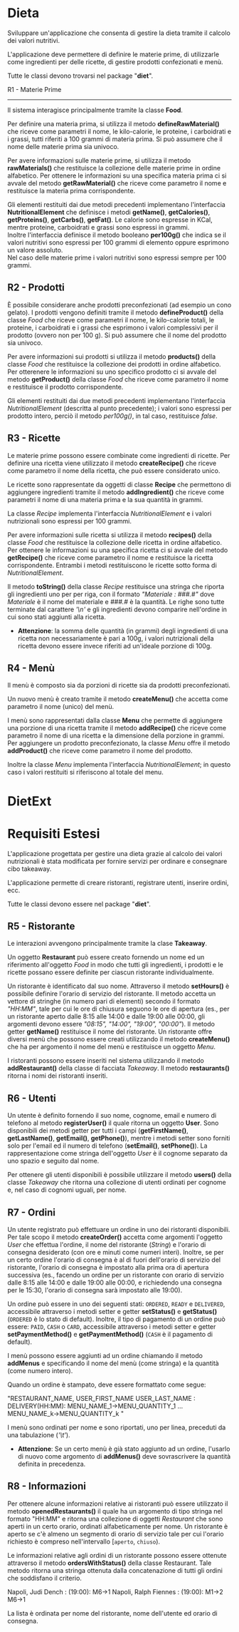 Dieta
=====

Sviluppare un'applicazione che consenta di gestire la dieta tramite il calcolo dei valori nutritivi.

L'applicazione deve permettere di definire le materie prime, di utilizzarle come ingredienti per delle ricette, di gestire prodotti confezionati e menù.

Tutte le classi devono trovarsi nel package "**diet**".

R1 - Materie Prime  

---------------------

Il sistema interagisce principalmente tramite la classe **Food**.

Per definire una materia prima, si utilizza il metodo **defineRawMaterial()** che riceve come parametri il nome, le kilo-calorie, le proteine, i carboidrati e i grassi, tutti riferiti a 100 grammi di materia prima. Si può assumere che il nome delle materie prima sia univoco.

Per avere informazioni sulle materie prime, si utilizza il metodo **rawMaterials()** che restituisce la collezione delle materie prime in ordine alfabetico. Per ottenere le informazioni su una specifica materia prima ci si avvale del metodo **getRawMaterial()** che riceve come parametro il nome e restituisce la materia prima corrispondente.

Gli elementi restituiti dai due metodi precedenti implementano l'interfaccia **NutritionalElement** che definisce i metodi **getName()**, **getCalories()**, **getProteins()**, **getCarbs()**, **getFat()**. Le calorie sono espresse in KCal, mentre proteine, carboidrati e grassi sono espressi in grammi.  
Inoltre l'interfaccia definisce il metodo booleano **per100g()** che indica se il valori nutritivi sono espressi per 100 grammi di elemento oppure esprimono un valore assoluto.  
Nel caso delle materie prime i valori nutritivi sono espressi sempre per 100 grammi.

R2 - Prodotti
-------------

È possibile considerare anche prodotti preconfezionati (ad esempio un cono gelato). I prodotti vengono definiti tramite il metodo **defineProduct()** della classe _Food_ che riceve come parametri il nome, le kilo-calorie totali, le proteine, i carboidrati e i grassi che esprimono i valori complessivi per il prodotto (ovvero non per 100 g). Si può assumere che il nome del prodotto sia univoco.

Per avere informazioni sui prodotti si utilizza il metodo **products()** della classe _Food_ che restituisce la collezione dei prodotti in ordine alfabetico. Per otterenere le informazioni su uno specifico prodotto ci si avvale del metodo **getProduct()** della classe _Food_ che riceve come parametro il nome e restituisce il prodotto corrispondente.

Gli elementi restituiti dai due metodi precedenti implementano l'interfaccia _NutritionalElement_ (descritta al punto precedente); i valori sono espressi per prodotto intero, perciò il metodo _per100g()_, in tal caso, restituisce _false_.

R3 - Ricette
------------

Le materie prime possono essere combinate come ingredienti di ricette. Per definire una ricetta viene utilizzato il metodo **createRecipe()** che riceve come parametro il nome della ricetta, che può essere considerato unico.

Le ricette sono rappresentate da oggetti di classe **Recipe** che permettono di aggiungere ingredienti tramite il metodo **addIngredient()** che riceve come parametri il nome di una materia prima e la sua quantità in grammi.

La classe _Recipe_ implementa l'interfaccia _NutritionalElement_ e i valori nutrizionali sono espressi per 100 grammi.

Per avere informazioni sulle ricetta si utilizza il metodo **recipes()** della classe _Food_ che restituisce la collezione delle ricetta in ordine alfabetico. Per ottenere le informazioni su una specifica ricetta ci si avvale del metodo **getRecipe()** che riceve come parametro il nome e restituisce la ricetta corrispondente. Entrambi i metodi restituiscono le ricette sotto forma di _NutritionalElement_.

Il metodo **toString()** della classe _Recipe_ restituisce una stringa che riporta gli ingredienti uno per per riga, con il formato _"Materiale : ###.#"_ dove _Materiale_ è il nome del materiale e _###.#_ è la quantità. Le righe sono tutte terminate dal carattere _'\\n'_ e gli ingredienti devono comparire nell'ordine in cui sono stati aggiunti alla ricetta.

*   **Attenzione**: la somma delle quantità (in grammi) degli ingredienti di una ricetta non necessariamente è pari a 100g, i valori nutrizionali della ricetta devono essere invece riferiti ad un'ideale porzione di 100g.

R4 - Menù
---------

Il menù è composto sia da porzioni di ricette sia da prodotti preconfezionati.

Un nuovo menù è creato tramite il metodo **createMenu()** che accetta come parametro il nome (unico) del menù.

I menù sono rappresentati dalla classe **Menu** che permette di aggiungere una porzione di una ricetta tramite il metodo **addRecipe()** che riceve come parametro il nome di una ricetta e la dimensione della porzione in grammi. Per aggiungere un prodotto preconfezionato, la classe _Menu_ offre il metodo **addProduct()** che riceve come parametro il nome del prodotto.

Inoltre la classe _Menu_ implementa l'interfaccia _NutritionalElement_; in questo caso i valori restituiti si riferiscono al totale del menu.

DietExt
=======

Requisiti Estesi
================

L'applicazione progettata per gestire una dieta grazie al calcolo dei valori nutrizionali è stata modificata per fornire servizi per ordinare e consegnare cibo takeaway.

L'applicazione permette di creare ristoranti, registrare utenti, inserire ordini, ecc.

Tutte le classi devono essere nel package "**diet**".

R5 - Ristorante
---------------

Le interazioni avvengono principalmente tramite la clase **Takeaway**.

Un oggetto **Restaurant** può essere creato fornendo un nome ed un riferimento all'oggetto _Food_ in modo che tutti gli ingredienti, i prodotti e le ricette possano essere definite per ciascun ristorante individualmente.

Un ristorante è identificato dal suo nome. Attraverso il metodo **setHours()** è possibile definire l'orario di servizio del ristorante. Il metodo accetta un vettore di stringhe (in numero pari di elementi) secondo il formato _"HH:MM"_, tale per cui le ore di chiusura seguono le ore di apertura (es., per un ristorante aperto dalle 8:15 alle 14:00 e dalle 19:00 alle 00:00, gli argomenti devono essere _"08:15", "14:00", "19:00", "00:00"_). Il metodo getter **getName()** restituisce il nome del ristorante. Un ristorante offre diversi menù che possono essere creati utilizzando il metodo **createMenu()** che ha per argomento il nome del menù e restituisce un oggetto _Menu_.

I ristoranti possono essere inseriti nel sistema utilizzando il metodo **addRestaurant()** della classe di facciata _Takeaway_. Il metodo **restaurants()** ritorna i nomi dei ristoranti inseriti.

R6 - Utenti
-----------

Un utente è definito fornendo il suo nome, cognome, email e numero di telefono al metodo **registerUser()** il quale ritorna un oggetto **User**. Sono disponibili dei metodi getter per tutti i campi (**getFirstName()**, **getLastName()**, **getEmail()**, **getPhone()**), mentre i metodi setter sono forniti solo per l'email ed il numero di telefono (**setEmail()**, **setPhone()**). La rappresentazione come stringa dell'oggetto _User_ è il cognome separato da uno spazio e seguito dal nome.

Per ottenere gli utenti disponibili è possibile utilizzare il metodo **users()** della classe _Takeaway_ che ritorna una collezione di utenti ordinati per cognome e, nel caso di cognomi uguali, per nome.

R7 - Ordini
-----------

Un utente registrato può effettuare un ordine in uno dei ristoranti disponibili. Per tale scopo il metodo **createOrder()** accetta come argomenti l'oggetto _User_ che effettua l'ordine, il nome del ristorante (_String_) e l'orario di consegna desiderato (con ore e minuti come numeri interi). Inoltre, se per un certo ordine l'orario di consegna è al di fuori dell'orario di servizio del ristorante, l'orario di consegna è impostato alla prima ora di apertura successiva (es., facendo un ordine per un ristorante con orario di servizio dalle 8:15 alle 14:00 e dalle 19:00 alle 00:00, e richiedendo una consegna per le 15:30, l'orario di consegna sarà impostato alle 19:00).

Un ordine può essere in uno dei seguenti stati: `ORDERED`, `READY` e `DELIVERED`, accessibile attraverso i metodi setter e getter **setStatus()** e **getStatus()** (`ORDERED` è lo stato di default). Inoltre, il tipo di pagamento di un ordine può essere: `PAID`, `CASH` o `CARD`, accessibile attraverso i metodi setter e getter **setPaymentMethod()** e **getPaymentMethod()** (`CASH` è il pagamento di default).

I menù possono essere aggiunti ad un ordine chiamando il metodo **addMenus** e specificando il nome del menù (come stringa) e la quantità (come numero intero).

Quando un ordine è stampato, deve essere formattato come segue:

"RESTAURANT\_NAME, USER\_FIRST\_NAME USER\_LAST\_NAME : DELIVERY(HH:MM):
	MENU\_NAME\_1->MENU\_QUANTITY\_1
	...
	MENU\_NAME\_k->MENU\_QUANTITY\_k
"

I menù sono ordinati per nome e sono riportati, uno per linea, preceduti da una tabulazione (_'\\t'_).

*   **Attenzione**: Se un certo menù è già stato aggiunto ad un ordine, l'usarlo di nuovo come argomento di **addMenus()** deve sovrascrivere la quantità definita in precedenza.

R8 - Informazioni
-----------------

Per ottenere alcune informazioni relative ai ristoranti può essere utilizzato il metodo **openedRestaurants()** il quale ha un argomento di tipo stringa nel formato "HH:MM" e ritorna una collezione di oggetti _Restaurant_ che sono aperti in un certo orario, ordinati alfabeticamente per nome. Un ristorante è aperto se c'è almeno un segmento di orario di servizio tale per cui l'orario richiesto è compreso nell'intervallo \[`aperto`, `chiuso`).

Le informazioni relative agli ordini di un ristorante possono essere ottenute attraverso il metodo **ordersWithStatus()** della classe Restaurant. Tale metodo ritorna una stringa ottenuta dalla concatenazione di tutti gli ordini che soddisfano il criterio.

Napoli, Judi Dench : (19:00):
	M6->1
Napoli, Ralph Fiennes : (19:00):
	M1->2
	M6->1

La lista è ordinata per nome del ristorante, nome dell'utente ed orario di consegna.
